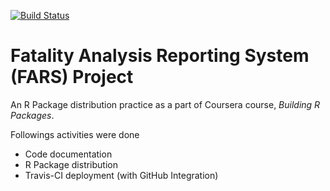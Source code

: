 [![Build Status](https://travis-ci.org/staedi/fars.svg?branch=master)](https://travis-ci.org/staedi/fars)

# Fatality Analysis Reporting System (FARS) Project

An R Package distribution practice as a part of Coursera course, *Building R Packages*.

Followings activities were done
* Code documentation
* R Package distribution
* Travis-CI deployment (with GitHub Integration)
